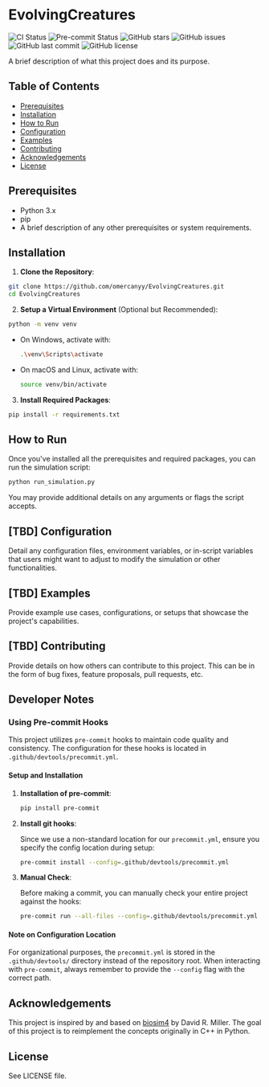 # EvolvingCreatures

![CI Status](https://img.shields.io/github/actions/workflow/status/omercanyy/EvolvingCreatures/python_ci.yml?branch=main)
![Pre-commit Status](https://img.shields.io/github/actions/workflow/status/omercanyy/EvolvingCreatures/precommit.yml?branch=main)
![GitHub stars](https://img.shields.io/github/stars/omercanyy/EvolvingCreatures.svg?style=social&label=Star&maxAge=2592000)
![GitHub issues](https://img.shields.io/github/issues/omercanyy/EvolvingCreatures.svg)
![GitHub last commit](https://img.shields.io/github/last-commit/omercanyy/EvolvingCreatures.svg)
![GitHub license](https://img.shields.io/github/license/omercanyy/EvolvingCreatures.svg)

A brief description of what this project does and its purpose.

## Table of Contents

- [Prerequisites](#prerequisites)
- [Installation](#installation)
- [How to Run](#how-to-run)
- [Configuration](#configuration)
- [Examples](#examples)
- [Contributing](#contributing)
- [Acknowledgements](#acknowledgements)
- [License](#license)


## Prerequisites

- Python 3.x
- pip
- A brief description of any other prerequisites or system requirements.

## Installation

1. **Clone the Repository**:

```bash
git clone https://github.com/omercanyy/EvolvingCreatures.git
cd EvolvingCreatures
```

2. **Setup a Virtual Environment** (Optional but Recommended):

```bash
python -m venv venv
```

- On Windows, activate with:
  ```bash
  .\venv\Scripts\activate
  ```

- On macOS and Linux, activate with:
  ```bash
  source venv/bin/activate
  ```

3. **Install Required Packages**:

```bash
pip install -r requirements.txt
```

## How to Run

Once you've installed all the prerequisites and required packages, you can run the simulation script:

```bash
python run_simulation.py
```

You may provide additional details on any arguments or flags the script accepts.

## [TBD] Configuration

Detail any configuration files, environment variables, or in-script variables that users might want to adjust to modify the simulation or other functionalities.

## [TBD] Examples

Provide example use cases, configurations, or setups that showcase the project's capabilities.

## [TBD] Contributing

Provide details on how others can contribute to this project. This can be in the form of bug fixes, feature proposals, pull requests, etc.

## Developer Notes

### Using Pre-commit Hooks

This project utilizes `pre-commit` hooks to maintain code quality and consistency. The configuration for these hooks is located in `.github/devtools/precommit.yml`.

#### Setup and Installation

1. **Installation of pre-commit**:

   ```bash
   pip install pre-commit
   ```

2. **Install git hooks**:

   Since we use a non-standard location for our `precommit.yml`, ensure you specify the config location during setup:

   ```bash
   pre-commit install --config=.github/devtools/precommit.yml
   ```

3. **Manual Check**:

   Before making a commit, you can manually check your entire project against the hooks:

   ```bash
   pre-commit run --all-files --config=.github/devtools/precommit.yml
   ```

#### Note on Configuration Location

For organizational purposes, the `precommit.yml` is stored in the `.github/devtools/` directory instead of the repository root. When interacting with `pre-commit`, always remember to provide the `--config` flag with the correct path.

## Acknowledgements

This project is inspired by and based on [biosim4](https://github.com/davidrmiller/biosim4) by David R. Miller. The goal of this project is to reimplement the concepts originally in C++ in Python.

## License

See LICENSE file.
